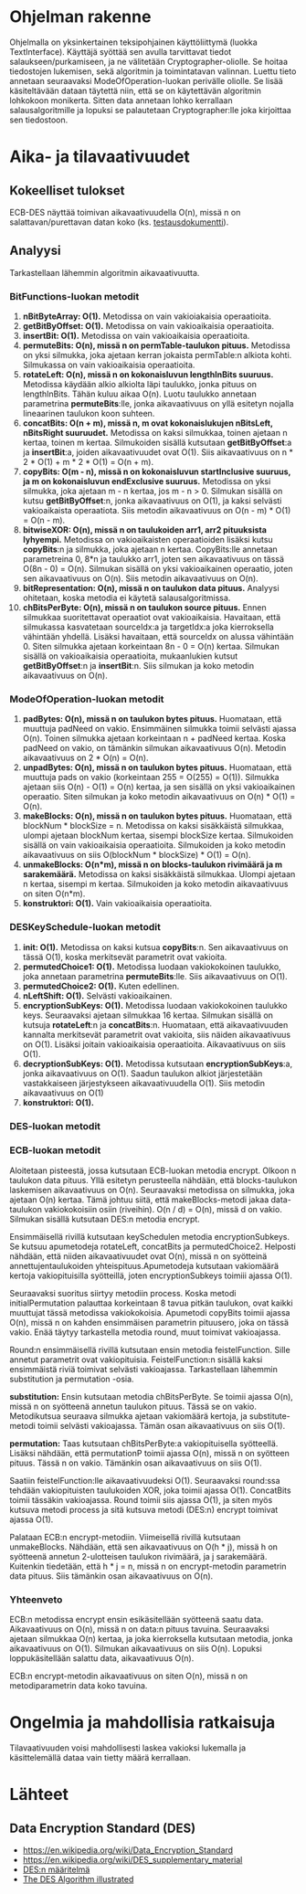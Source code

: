 # Ohjelman rakenne
Ohjelmalla on yksinkertainen teksipohjainen käyttöliittymä (luokka TextInterface). 
Käyttäjä syöttää sen avulla tarvittavat tiedot salaukseen/purkamiseen, ja ne välitetään
Cryptographer-oliolle. Se hoitaa tiedostojen lukemisen, sekä algoritmin ja toimintatavan valinnan.
Luettu tieto annetaan seuraavaksi ModeOfOperation-luokan perivälle oliolle. Se lisää käsiteltävään
dataan täytettä niin, että se on käytettävän algoritmin lohkokoon monikerta. Sitten data annetaan 
lohko kerrallaan salausalgoritmille ja lopuksi se palautetaan Cryptographer:lle joka kirjoittaa
sen tiedostoon.

# Aika- ja tilavaativuudet

## Kokeelliset tulokset

ECB-DES näyttää toimivan aikavaativuudella O(n), missä n on salattavan/purettavan datan koko
(ks. [testausdokumentti](testausdokumentti.md)).

## Analyysi
Tarkastellaan lähemmin algoritmin aikavaativuutta.

### BitFunctions-luokan metodit
1. __nBitByteArray: O(1).__ Metodissa on vain vakioiakaisia operaatioita.
2. __getBitByOffset: O(1).__ Metodissa on vain vakioaikaisia operaatioita.
3. __insertBit: O(1).__ Metodissa on vain vakioaikaisia operaatioita.
4. __permuteBits: O(n), missä n on permTable-taulukon pituus.__ Metodissa on yksi
silmukka, joka ajetaan kerran jokaista permTable:n alkiota kohti. Silmukassa on vain
vakioaikaisia operaatioita.
5. __rotateLeft: O(n), missä n on kokonaisluvun lengthInBits suuruus.__ Metodissa
käydään alkio alkiolta läpi taulukko, jonka pituus on lengthInBits. Tähän kuluu
aikaa O(n). Luotu taulukko annetaan parametrina __permuteBits__:lle, jonka aikavaativuus
on yllä esitetyn nojalla lineaarinen taulukon koon suhteen.
6. __concatBits: O(n + m), missä n, m ovat kokonaislukujen nBitsLeft, nBitsRight
suuruudet.__ Metodissa on kaksi silmukkaa, toinen ajetaan n kertaa, toinen m kertaa.
Silmukoiden sisällä kutsutaan __getBitByOffset__:a ja __insertBit__:a, joiden
aikavaativuudet ovat O(1). Siis aikavaativuus on n * 2 * O(1) + m * 2 * O(1) = O(n + m).
7. __copyBits: O(m - n), missä n on kokonaisluvun startInclusive suuruus, ja m on
kokonaisluvun endExclusive suuruus.__ Metodissa on yksi silmukka, joka ajetaan 
m - n kertaa, jos m - n > 0. Silmukan sisällä on kutsu __getBitByOffset__:n, jonka
aikavaativuus on O(1), ja kaksi selvästi vakioaikaista operaatiota. Siis metodin
aikavaativuus on O(n - m) * O(1) = O(n - m).
8. __bitwiseXOR: O(n), missä n on taulukoiden arr1, arr2 pituuksista lyhyempi.__
Metodissa on vakioaikaisten operaatioiden lisäksi kutsu __copyBits__:n ja silmukka,
joka ajetaan n kertaa. CopyBits:lle annetaan parametreina 0, 8*n ja taulukko arr1, 
joten sen aikavaativuus on tässä O(8n - 0) = O(n). Silmukan sisällä on yksi vakioaikainen
operaatio, joten sen aikavaativuus on O(n). Siis metodin aikavaativuus on O(n).
9. __bitRepresentation: O(n), missä n on taulukon data pituus.__ Analyysi ohitetaan,
koska metodia ei käytetä salausalgoritmissa.
10. __chBitsPerByte: O(n), missä n on taulukon source pituus.__ Ennen silmukkaa 
suoritettavat operaatiot ovat vakioaikaisia. Havaitaan, että silmukassa kasvatetaan
sourceIdx:a ja targetIdx:a joka kierroksella vähintään yhdellä. Lisäksi havaitaan,
että sourceIdx on alussa vähintään 0. Siten silmukka ajetaan korkeintaan 8n - 0 = O(n)
kertaa. Silmukan sisällä on vakioaikaisia operaatioita, mukaanlukien kutsut __getBitByOffset__:n
ja __insertBit__:n. Siis silmukan ja koko metodin aikavaativuus on O(n).


### ModeOfOperation-luokan metodit

1. __padBytes: O(n), missä n on taulukon bytes pituus.__ Huomataan, että muuttuja padNeed on vakio. 
Ensimmäinen silmukka toimii selvästi ajassa O(n). Toinen silmukka ajetaan korkeintaan
n + padNeed kertaa. Koska padNeed on vakio, on tämänkin silmukan aikavaativuus O(n).
Metodin aikavaativuus on 2 * O(n) = O(n).
2. __unpadBytes: O(n), missä n on taulukon bytes pituus.__ Huomataan, että muuttuja
pads on vakio (korkeintaan 255 = O(255) = O(1)). Silmukka ajetaan siis O(n) - O(1) = O(n)
kertaa, ja sen sisällä on yksi vakioaikainen operaatio. Siten silmukan ja koko metodin
aikavaativuus on O(n) * O(1) = O(n).
3. __makeBlocks: O(n), missä n on taulukon bytes pituus.__ Huomataan, että 
blockNum * blockSize = n. Metodissa on kaksi sisäkkäistä silmukkaa, ulompi ajetaan
blockNum kertaa, sisempi blockSize kertaa. Silmukoiden sisällä on vain vakioaikaisia
operaatioita. Silmukoiden ja koko metodin aikavaativuus on siis 
O(blockNum * blockSize) * O(1) = O(n).
4. __unmakeBlocks: O(n*m), missä n on blocks-taulukon rivimäärä ja m sarakemäärä.__
Metodissa on kaksi sisäkkäistä silmukkaa. Ulompi ajetaan n kertaa, sisempi m kertaa.
Silmukoiden ja koko metodin aikavaativuus on siten O(n*m).
5. __konstruktori: O(1).__ Vain vakioaikaisia operaatioita.

### DESKeySchedule-luokan metodit
1. __init: O(1).__ Metodissa on kaksi kutsua __copyBits__:n. Sen aikavaativuus on
tässä O(1), koska merkitsevät parametrit ovat vakioita.
2. __permutedChoice1: O(1).__ Metodissa luodaan vakiokokoinen taulukko, joka annetaan
parametrina __permuteBits__:lle. Siis aikavaativuus on O(1).
3. __permutedChoice2: O(1).__ Kuten edellinen.
4. __nLeftShift: O(1).__ Selvästi vakioaikainen.
5. __encryptionSubKeys: O(1).__ Metodissa luodaan vakiokokoinen taulukko keys.
Seuraavaksi ajetaan silmukkaa 16 kertaa. Silmukan sisällä on kutsuja __rotateLeft__:n
ja __concatBits__:n. Huomataan, että aikavaativuuden kannalta merkitsevät parametrit
ovat vakioita, siis näiden aikavaativuus on O(1). Lisäksi joitain vakioaikaisia
operaatioita. Aikavaativuus on siis O(1).
6. __decryptionSubKeys: O(1).__ Metodissa kutsutaan __encryptionSubKeys__:a, jonka
aikavaativuus on O(1). Saadun taulukon alkiot järjestetään vastakkaiseen järjestykseen
aikavaativuudella O(1). Siis metodin aikavaativuus on O(1)
7. __konstruktori: O(1).__ 

### DES-luokan metodit


### ECB-luokan metodit

Aloitetaan pisteestä, jossa kutsutaan ECB-luokan metodia encrypt. Olkoon n taulukon
data pituus. Yllä esitetyn perusteella nähdään, että blocks-taulukon laskemisen
aikavaativuus on O(n). Seuraavaksi metodissa on silmukka, joka ajetaan O(n) kertaa.
Tämä johtuu siitä, että makeBlocks-metodi jakaa data-taulukon vakiokokoisiin osiin
(riveihin). O(n / d) = O(n), missä d on vakio. Silmukan sisällä kutsutaan DES:n
metodia encrypt.

Ensimmäisellä rivillä kutsutaan keySchedulen metodia encryptionSubkeys. 
Se kutsuu apumetodeja rotateLeft, concatBits ja permutedChoice2. Helposti nähdään, 
että niiden aikavaativuudet ovat O(n), missä n on syötteinä annettujentaulukoiden 
yhteispituus.Apumetodeja kutsutaan vakiomäärä kertoja vakiopituisilla syötteillä,
joten encryptionSubkeys toimiii ajassa O(1).

Seuraavaksi suoritus siirtyy metodiin process. Koska metodi initialPermutation palauttaa
korkeintaan 8 tavua pitkän taulukon, ovat kaikki muuttujat tässä metodissa vakiokokoisia.
Apumetodi copyBits toimii ajassa O(n), missä n on kahden ensimmäisen parametrin
pituusero, joka on tässä vakio. Enää täytyy tarkastella metodia round, muut toimivat
vakioajassa.

Round:n ensimmäisellä rivillä kutsutaan ensin metodia feistelFunction. Sille annetut
parametrit ovat vakiopituisia. FeistelFunction:n sisällä kaksi ensimmäistä riviä toimivat selvästi
vakioajassa. Tarkastellaan lähemmin substitution ja permutation -osia.

__substitution:__ Ensin kutsutaan metodia chBitsPerByte. Se toimii ajassa O(n),
missä n on syötteenä annetun taulukon pituus. Tässä se on vakio. Metodikutsua
seuraava silmukka ajetaan vakiomäärä kertoja, ja substitute-metodi toimii selvästi
vakioajassa. Tämän osan aikavaativuus on siis O(1).

__permutation:__ Taas kutsutaan chBitsPerByte:a vakiopituisella syötteellä. Lisäksi 
nähdään, että permutationP toimii ajassa O(n), missä n on syötteen pituus. Tässä
n on vakio. Tämänkin osan aikavaativuus on siis O(1).

Saatiin feistelFunction:lle aikavaativuudeksi O(1). Seuraavaksi round:ssa tehdään
vakiopituisten taulukoiden XOR, joka toimii ajassa O(1). ConcatBits toimii tässäkin
vakioajassa. Round toimii siis ajassa O(1), ja siten myös kutsuva metodi process ja
sitä kutsuva metodi (DES:n) encrypt toimivat ajassa O(1).

Palataan ECB:n encrypt-metodiin. Viimeisellä rivillä kutsutaan unmakeBlocks. Nähdään, että
sen aikavaativuus on O(h * j), missä h on syötteenä annetun 2-ulotteisen taulukon 
rivimäärä, ja j sarakemäärä. Kuitenkin tiedetään, että h * j = n, missä n on
encrypt-metodin parametrin data pituus. Siis tämänkin osan aikavaativuus on O(n).

### Yhteenveto
ECB:n metodissa encrypt ensin esikäsitellään syötteenä saatu data. Aikavaativuus on O(n),
missä n on data:n pituus tavuina. Seuraavaksi ajetaan silmukkaa O(n) kertaa, ja joka
kierroksella kutsutaan metodia, jonka aikavaativuus on O(1). Silmukan aikavaativuus on
siis O(n). Lopuksi loppukäsitellään salattu data, aikavaativuus O(n).

ECB:n encrypt-metodin aikavaativuus on siten O(n), missä n on metodiparametrin data
koko tavuina.

# Ongelmia ja mahdollisia ratkaisuja
Tilavaativuuden voisi mahdollisesti laskea vakioksi lukemalla ja käsittelemällä dataa vain tietty määrä kerrallaan.

# Lähteet
## Data Encryption Standard (DES)
* https://en.wikipedia.org/wiki/Data_Encryption_Standard
* https://en.wikipedia.org/wiki/DES_supplementary_material
* [DES:n määritelmä](http://csrc.nist.gov/publications/fips/fips46-3/fips46-3.pdf)
* [The DES Algorithm illustrated](http://page.math.tu-berlin.de/~kant/teaching/hess/krypto-ws2006/des.htm)
